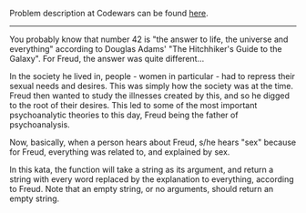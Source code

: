 Problem description at Codewars can be found
[here](https://www.codewars.com/kata/5713bc89c82eff33c60009f7/train/python).

-------------

You probably know that number 42 is "the answer to life, the universe and everything" according to
Douglas Adams' "The Hitchhiker's Guide to the Galaxy". For Freud, the answer was quite different...
<br>

In the society he lived in, people - women in particular - had to repress their sexual needs and
desires. This was simply how the society was at the time. Freud then wanted to study the illnesses
created by this, and so he digged to the root of their desires. This led to some of the most
important psychoanalytic theories to this day, Freud being the father of psychoanalysis.
<br>

Now, basically, when a person hears about Freud, s/he hears "sex" because for Freud, everything was
related to, and explained by sex.
<br>

In this kata, the function will take a string as its argument, and return a string with every word
replaced by the explanation to everything, according to Freud. Note that an empty string, or no
arguments, should return an empty string.
